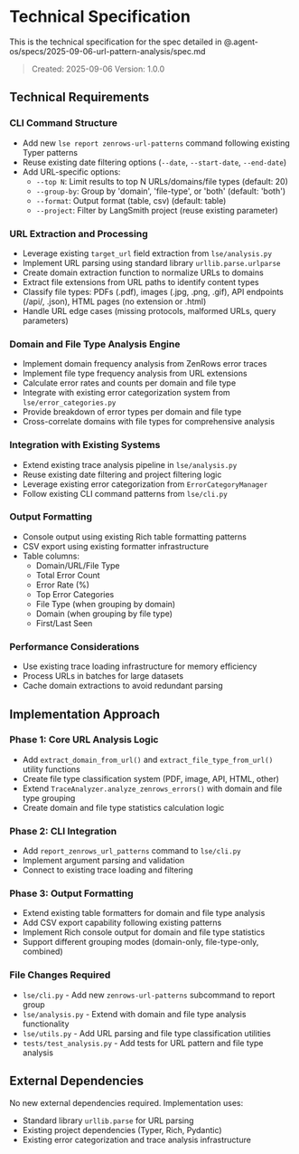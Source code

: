 # Technical Specification

This is the technical specification for the spec detailed in @.agent-os/specs/2025-09-06-url-pattern-analysis/spec.md

> Created: 2025-09-06
> Version: 1.0.0

## Technical Requirements

### CLI Command Structure
- Add new `lse report zenrows-url-patterns` command following existing Typer patterns
- Reuse existing date filtering options (`--date`, `--start-date`, `--end-date`)
- Add URL-specific options:
  - `--top N`: Limit results to top N URLs/domains/file types (default: 20)
  - `--group-by`: Group by 'domain', 'file-type', or 'both' (default: 'both')
  - `--format`: Output format (table, csv) (default: table)
  - `--project`: Filter by LangSmith project (reuse existing parameter)

### URL Extraction and Processing
- Leverage existing `target_url` field extraction from `lse/analysis.py`
- Implement URL parsing using standard library `urllib.parse.urlparse`
- Create domain extraction function to normalize URLs to domains
- Extract file extensions from URL paths to identify content types
- Classify file types: PDFs (.pdf), images (.jpg, .png, .gif), API endpoints (/api/, .json), HTML pages (no extension or .html)
- Handle URL edge cases (missing protocols, malformed URLs, query parameters)

### Domain and File Type Analysis Engine
- Implement domain frequency analysis from ZenRows error traces
- Implement file type frequency analysis from URL extensions
- Calculate error rates and counts per domain and file type
- Integrate with existing error categorization system from `lse/error_categories.py`
- Provide breakdown of error types per domain and file type
- Cross-correlate domains with file types for comprehensive analysis

### Integration with Existing Systems
- Extend existing trace analysis pipeline in `lse/analysis.py`
- Reuse existing date filtering and project filtering logic
- Leverage existing error categorization from `ErrorCategoryManager`
- Follow existing CLI command patterns from `lse/cli.py`

### Output Formatting
- Console output using existing Rich table formatting patterns
- CSV export using existing formatter infrastructure
- Table columns:
  - Domain/URL/File Type
  - Total Error Count
  - Error Rate (%)
  - Top Error Categories
  - File Type (when grouping by domain)
  - Domain (when grouping by file type)
  - First/Last Seen

### Performance Considerations
- Use existing trace loading infrastructure for memory efficiency
- Process URLs in batches for large datasets
- Cache domain extractions to avoid redundant parsing

## Implementation Approach

### Phase 1: Core URL Analysis Logic
- Add `extract_domain_from_url()` and `extract_file_type_from_url()` utility functions
- Create file type classification system (PDF, image, API, HTML, other)
- Extend `TraceAnalyzer.analyze_zenrows_errors()` with domain and file type grouping
- Create domain and file type statistics calculation logic

### Phase 2: CLI Integration
- Add `report_zenrows_url_patterns` command to `lse/cli.py`
- Implement argument parsing and validation
- Connect to existing trace loading and filtering

### Phase 3: Output Formatting
- Extend existing table formatters for domain and file type analysis
- Add CSV export capability following existing patterns
- Implement Rich console output for domain and file type statistics
- Support different grouping modes (domain-only, file-type-only, combined)

### File Changes Required
- `lse/cli.py` - Add new `zenrows-url-patterns` subcommand to report group
- `lse/analysis.py` - Extend with domain and file type analysis functionality
- `lse/utils.py` - Add URL parsing and file type classification utilities
- `tests/test_analysis.py` - Add tests for URL pattern and file type analysis

## External Dependencies

No new external dependencies required. Implementation uses:
- Standard library `urllib.parse` for URL parsing
- Existing project dependencies (Typer, Rich, Pydantic)
- Existing error categorization and trace analysis infrastructure